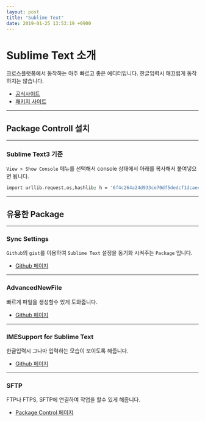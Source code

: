 ```yaml
---
layout: post
title: "Sublime Text"
date: 2019-01-25 13:53:19 +0900
---
```


<!-- page_number: true -->

# Sublime Text 소개

크로스플랫폼에서 동작하는 아주 빠르고 좋은 에디터입니다.
한글입력시 매끄럽게 동작하지는 않습니다.

- [공식사이트](https://www.sublimetext.com/)
- [패키지 사이트](https://packagecontrol.io/)

---

## Package Controll 설치

---

### Sublime Text3 기준

`View > Show Console` 메뉴를 선택해서 console 상태에서 아래를 복사해서 붙여넣으면 됩니다.

```sh
import urllib.request,os,hashlib; h = '6f4c264a24d933ce70df5dedcf1dcaee' + 'ebe013ee18cced0ef93d5f746d80ef60'; pf = 'Package Control.sublime-package'; ipp = sublime.installed_packages_path(); urllib.request.install_opener( urllib.request.build_opener( urllib.request.ProxyHandler()) ); by = urllib.request.urlopen( 'http://packagecontrol.io/' + pf.replace(' ', '%20')).read(); dh = hashlib.sha256(by).hexdigest(); print('Error validating download (got %s instead of %s), please try manual install' % (dh, h)) if dh != h else open(os.path.join( ipp, pf), 'wb' ).write(by)
```

---

## 유용한 Package

---

### Sync Settings

`Github`의 `gist`를 이용하여 `Sublime Text` 설정을 동기화 시켜주는 `Package` 입니다.

- [Github 페이지](https://github.com/mfuentesg/SyncSettings)

---

### AdvancedNewFile

빠르게 파일을 생성할수 있게 도와줍니다.

- [Github 페이지](https://github.com/skuroda/Sublime-AdvancedNewFile)

---

### IMESupport for Sublime Text

한글입력시 그나마 입력하는 모습이 보이도록 해줍니다.

- [Github 페이지](https://github.com/chikatoike/IMESupport)

---

### SFTP

FTP나 FTPS, SFTP에 연결하여 작업을 할수 있게 해줍니다.

- [Package Control 페이지](https://packagecontrol.io/packages/SFTP)
